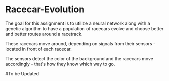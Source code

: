 # Racecar-Evolution
The goal for this assignment is to utilize a neural network along with a genetic algorithm
to have a population of racecars evolve and choose better and better routes around a racetrack.

These racecars move around, depending on signals from their sensors - located in front of each racecar.

The sensors detect the color of the background and the racecars move accordingly - that's how they know which way to go.

#To be Updated
